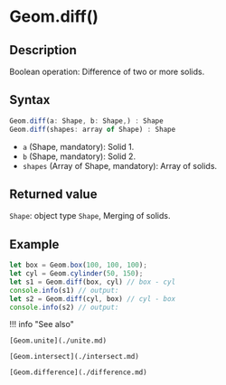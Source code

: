 # Geom.diff()

## Description
Boolean operation: Difference of two or more solids.

## Syntax
```javascript
Geom.diff(a: Shape, b: Shape,) : Shape
Geom.diff(shapes: array of Shape) : Shape
```

- `a` (Shape, mandatory): Solid 1.
- `b` (Shape, mandatory): Solid 2.
- `shapes` (Array of Shape, mandatory): Array of solids.

## Returned value
`Shape`: object type `Shape`, Merging of solids.

## Example
```javascript linenums="1"
let box = Geom.box(100, 100, 100);
let cyl = Geom.cylinder(50, 150);
let s1 = Geom.diff(box, cyl) // box - cyl
console.info(s1) // output:
let s2 = Geom.diff(cyl, box) // cyl - box
console.info(s2) // output:
```

!!! info "See also"

    [Geom.unite](./unite.md)

    [Geom.intersect](./intersect.md)

    [Geom.difference](./difference.md)